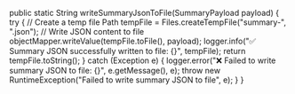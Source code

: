 public static String writeSummaryJsonToFile(SummaryPayload payload) {
        try {
            // Create a temp file
            Path tempFile = Files.createTempFile("summary-", ".json");
            // Write JSON content to file
            objectMapper.writeValue(tempFile.toFile(), payload);
            logger.info("✅ Summary JSON successfully written to file: {}", tempFile);
            return tempFile.toString();
        } catch (Exception e) {
            logger.error("❌ Failed to write summary JSON to file: {}", e.getMessage(), e);
            throw new RuntimeException("Failed to write summary JSON to file", e);
        }
    }
